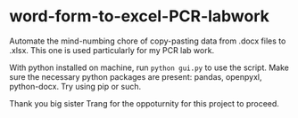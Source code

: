 # word-form-to-excel-PCR-labwork

Automate the mind-numbing chore of copy-pasting data from .docx files to .xlsx. This one is used particularly for my PCR lab work.

With python installed on machine, run `python gui.py` to use the script. Make sure the necessary python packages are present: pandas, openpyxl, python-docx. Try using pip or such.

Thank you big sister Trang for the oppoturnity for this project to proceed.
